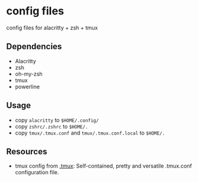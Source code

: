 # config files

config files for alacritty + zsh + tmux

## Dependencies

* Alacritty
* zsh
* oh-my-zsh
* tmux
* powerline

## Usage

* copy `alacritty` to `$HOME/.config/`
* copy `zshrc/.zshrc` to `$HOME/.`
* copy `tmux/.tmux.conf` and `tmux/.tmux.conf.local` to `$HOME/.`

## Resources

* tmux config from [.tmux](https://github.com/gpakosz/.tmux): Self-contained, pretty and versatile .tmux.conf configuration file.

